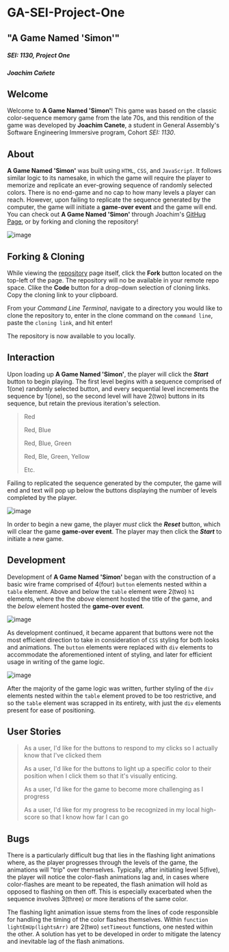 # GA-SEI-Project-One
## "A Game Named 'Simon'"
##### SEI: 1130, Project One
##### Joachim Cañete

## Welcome

Welcome to **A Game Named 'Simon'**!
This game was based on the classic color-sequence memory game from the late 70s, and this rendition of the game was developed by **Joachim Canete**, a student in General Assembly's Software Engineering Immersive program, Cohort *SEI: 1130*.

## About

**A Game Named 'Simon'** was built using `HTML`, `CSS`, and `JavaScript`. It follows similar logic to its namesake, in which the game will require the player to memorize and replicate an ever-growing sequence of randomly selected colors. There is no end-game and no cap to how many levels a player can reach. However, upon failing to replicate the sequence generated by the computer, the game will initiate a **game-over event** and the game will end. You can check out **A Game Named 'Simon'** through Joachim's [GitHug Page](https://clneulalia.github.io/A-Game-Named-Simon/), or by forking and cloning the repository!

![image](https://user-images.githubusercontent.com/72681951/102928638-b4734580-445e-11eb-81a8-afea96b5e6ce.png)

## Forking & Cloning

While viewing the [repository](https://github.com/CLNEulalia/GA-SEI-Project-One) page itself, click the **Fork** button located on the top-left of the page. The repository will no be available in your remote repo space. Clike the **Code** button for a drop-down selection of cloning links. Copy the cloning link to your clipboard.

From your *Command Line Terminal*, navigate to a directory you would like to clone the repository to, enter in the clone command on the `command line`, paste the `cloning link`, and hit enter!

The repository is now available to you locally.

## Interaction

Upon loading up **A Game Named 'Simon'**, the player will click the **_Start_** button to begin playing. The first level begins with a sequence comprised of 1(one) randomly selected button, and every sequential level increments the sequence by 1(one), so the second level will have 2(two) buttons in its sequence, but retain the previous iteration's selection.

> Red
>
> Red, Blue
>
> Red, Blue, Green
>
> Red, Ble, Green, Yellow
>
> Etc.

Failing to replicated the sequence generated by the computer, the game will end and text will pop up below the buttons displaying the number of levels completed by the player.

![image](https://user-images.githubusercontent.com/72681951/102928664-bfc67100-445e-11eb-99c3-7843fdacff2d.png)

In order to begin a new game, the player *must* click the **_Reset_** button, which will clear the game **game-over event**. The player may then click the **_Start_** to initiate a new game.

## Development

Development of **A Game Named 'Simon'** began with the construction of a basic wire frame comprised of 4(four) `button` elements nested within a `table` element. Above and below the `table` element were 2(two) `h1` elements, where the the *above* element hosted the title of the game, and the *below* element hosted the **game-over event**.

![image](https://user-images.githubusercontent.com/72681951/102928811-061bd000-445f-11eb-9658-79aa6ab56e65.png)

As development continued, it became apparent that buttons were not the most efficient direction to take in consideration of `CSS` styling for both looks and animations. The `button` elements were replaced with `div` elements to accommodate the aforementioned intent of styling, and later for efficient usage in writing of the game logic.

![image](https://user-images.githubusercontent.com/72681951/102928798-0025ef00-445f-11eb-9422-470fba247a7e.png)

After the majority of the game logic was written, further styling of the `div` elements nested within the `table` element proved to be too restrictive, and so the `table` element was scrapped in its entirety, with just the `div` elements present for ease of positioning.

## User Stories

> As a user, I'd like for the buttons to respond to my clicks so I actually know that I've clicked them
>
>As a user, I'd like for the buttons to light up a specific color to their position when I click them so that it's visually enticing.
>
>As a user, I'd like for the game to become more challenging as I progress
>
>As a user, I'd like for my progress to be recognized in my local high-score so that I know how far I can go

## Bugs

There is a particularly difficult bug that lies in the flashing light animations where, as the player progresses through the levels of the game, the animations will "trip" over themselves. Typically, after initiating level 5(five), the player will notice the color-flash animations lag and, in cases where color-flashes are meant to be repeated, the flash animation will hold as opposed to flashing on then off. This is especially exacerbated when the sequence involves 3(three) or more iterations of the same color.

The flashing light animation issue stems from the lines of code responsible for handling the timing of the color flashes themselves. Within `function lightEmUp(lightsArr)` are 2(two) `setTimeout` functions, one nested within the other. A solution has yet to be developed in order to mitigate the latency and inevitable lag of the flash animations.
